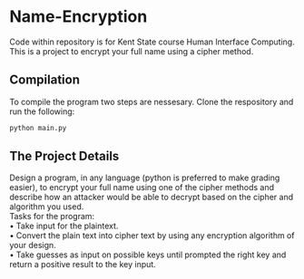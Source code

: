 # Name-Encryption
Code within repository is for Kent State course Human Interface Computing. This is a project to encrypt your full name using a cipher method.



## Compilation
To compile the program two steps are nessesary. Clone the respository and run the following:
```bash
python main.py
```
## The Project Details
Design a program, in any language (python is preferred to make grading easier), to encrypt
your full name using one of the cipher methods and describe how an attacker would be able
to decrypt based on the cipher and algorithm you used. <br/>
Tasks for the program:<br/>
• Take input for the plaintext.<br/>
• Convert the plain text into cipher text by using any encryption algorithm of your design.<br/>
• Take guesses as input on possible keys until prompted the right key and return a positive result to the key input.<br/>